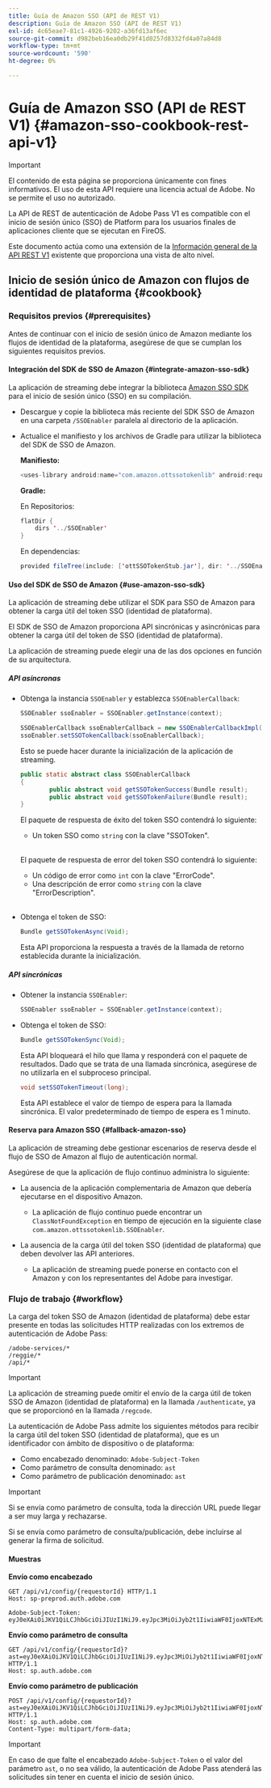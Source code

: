 ```yaml
---
title: Guía de Amazon SSO (API de REST V1)
description: Guía de Amazon SSO (API de REST V1)
exl-id: 4c65eae7-81c1-4926-9202-a36fd13af6ec
source-git-commit: d982beb16ea0db29f41d0257d8332fd4a07a84d8
workflow-type: tm+mt
source-wordcount: '590'
ht-degree: 0%

---
```


# Guía de Amazon SSO (API de REST V1) {#amazon-sso-cookbook-rest-api-v1}

>[!IMPORTANT]
>
>El contenido de esta página se proporciona únicamente con fines informativos. El uso de esta API requiere una licencia actual de Adobe. No se permite el uso no autorizado.

La API de REST de autenticación de Adobe Pass V1 es compatible con el inicio de sesión único (SSO) de Platform para los usuarios finales de aplicaciones cliente que se ejecutan en FireOS.

Este documento actúa como una extensión de la [Información general de la API REST V1](/help/authentication/integration-guide-programmers/legacy/rest-api-v1/apis/rest-api-overview.md) existente que proporciona una vista de alto nivel.

## Inicio de sesión único de Amazon con flujos de identidad de plataforma {#cookbook}

### Requisitos previos {#prerequisites}

Antes de continuar con el inicio de sesión único de Amazon mediante los flujos de identidad de la plataforma, asegúrese de que se cumplan los siguientes requisitos previos.

#### Integración del SDK de SSO de Amazon {#integrate-amazon-sso-sdk}

La aplicación de streaming debe integrar la biblioteca [Amazon SSO SDK](https://tve.zendesk.com/hc/en-us/article_attachments/360064368131/ottSSOTokenLib_v1.jar) para el inicio de sesión único (SSO) en su compilación.

* Descargue y copie la biblioteca más reciente del SDK SSO de Amazon en una carpeta `/SSOEnabler` paralela al directorio de la aplicación.

* Actualice el manifiesto y los archivos de Gradle para utilizar la biblioteca del SDK de SSO de Amazon.

  **Manifiesto:**

  ```JAVA
  <uses-library android:name="com.amazon.ottssotokenlib" android:required="false">
  ```

  **Gradle:**

  En Repositorios:

  ```JAVA
  flatDir {
      dirs '../SSOEnabler'
  }
  ```

  En dependencias:

  ```JAVA
  provided fileTree(include: ['ottSSOTokenStub.jar'], dir: '../SSOEnabler')
  ```

#### Uso del SDK de SSO de Amazon {#use-amazon-sso-sdk}

La aplicación de streaming debe utilizar el SDK para SSO de Amazon para obtener la carga útil del token SSO (identidad de plataforma).

El SDK de SSO de Amazon proporciona API sincrónicas y asincrónicas para obtener la carga útil del token de SSO (identidad de plataforma).

La aplicación de streaming puede elegir una de las dos opciones en función de su arquitectura.

##### API asíncronas

* Obtenga la instancia `SSOEnabler` y establezca `SSOEnablerCallback`:

  ```JAVA
  SSOEnabler ssoEnabler = SSOEnabler.getInstance(context);
  
  SSOEnablerCallback ssoEnablerCallback = new SSOEnablerCallbackImpl();
  ssoEnabler.setSSOTokenCallback(ssoEnablerCallback);
  ```

  Esto se puede hacer durante la inicialización de la aplicación de streaming.

  ```JAVA
  public static abstract class SSOEnablerCallback
  {
          public abstract void getSSOTokenSuccess(Bundle result);
          public abstract void getSSOTokenFailure(Bundle result);
  }
  ```

  El paquete de respuesta de éxito del token SSO contendrá lo siguiente:
   * Un token SSO como `string` con la clave &quot;SSOToken&quot;.

  <br/>

  El paquete de respuesta de error del token SSO contendrá lo siguiente:
   * Un código de error como `int` con la clave &quot;ErrorCode&quot;.
   * Una descripción de error como `string` con la clave &quot;ErrorDescription&quot;.

  <br/>

* Obtenga el token de SSO:

  ```JAVA
  Bundle getSSOTokenAsync(Void);
  ```

  Esta API proporciona la respuesta a través de la llamada de retorno establecida durante la inicialización.

##### API sincrónicas

* Obtener la instancia `SSOEnabler`:

  ```JAVA
  SSOEnabler ssoEnabler = SSOEnabler.getInstance(context);
  ```

* Obtenga el token de SSO:

  ```JAVA
  Bundle getSSOTokenSync(Void);
  ```

  Esta API bloqueará el hilo que llama y responderá con el paquete de resultados. Dado que se trata de una llamada sincrónica, asegúrese de no utilizarla en el subproceso principal.

  ```JAVA
  void setSSOTokenTimeout(long);
  ```

  Esta API establece el valor de tiempo de espera para la llamada sincrónica. El valor predeterminado de tiempo de espera es 1 minuto.

#### Reserva para Amazon SSO {#fallback-amazon-sso}

La aplicación de streaming debe gestionar escenarios de reserva desde el flujo de SSO de Amazon al flujo de autenticación normal.

Asegúrese de que la aplicación de flujo continuo administra lo siguiente:

* La ausencia de la aplicación complementaria de Amazon que debería ejecutarse en el dispositivo Amazon.
   * La aplicación de flujo continuo puede encontrar un `ClassNotFoundException` en tiempo de ejecución en la siguiente clase `com.amazon.ottssotokenlib.SSOEnabler`.

* La ausencia de la carga útil del token SSO (identidad de plataforma) que deben devolver las API anteriores.
   * La aplicación de streaming puede ponerse en contacto con el Amazon y con los representantes del Adobe para investigar.

### Flujo de trabajo {#workflow}

La carga del token SSO de Amazon (identidad de plataforma) debe estar presente en todas las solicitudes HTTP realizadas con los extremos de autenticación de Adobe Pass:

```
/adobe-services/*
/reggie/*
/api/*
```

>[!IMPORTANT]
> 
> La aplicación de streaming puede omitir el envío de la carga útil de token SSO de Amazon (identidad de plataforma) en la llamada `/authenticate`, ya que se proporcionó en la llamada `/regcode`.

La autenticación de Adobe Pass admite los siguientes métodos para recibir la carga útil del token SSO (identidad de plataforma), que es un identificador con ámbito de dispositivo o de plataforma:

* Como encabezado denominado: `Adobe-Subject-Token`
* Como parámetro de consulta denominado: `ast`
* Como parámetro de publicación denominado: `ast`

>[!IMPORTANT]
>
> Si se envía como parámetro de consulta, toda la dirección URL puede llegar a ser muy larga y rechazarse.
>
> Si se envía como parámetro de consulta/publicación, debe incluirse al generar la firma de solicitud.

#### Muestras

**Envío como encabezado**

```HTTPS
GET /api/v1/config/{requestorId} HTTP/1.1 
Host: sp-preprod.auth.adobe.com

Adobe-Subject-Token: eyJ0eXAiOiJKV1QiLCJhbGciOiJIUzI1NiJ9.eyJpc3MiOiJyb2t1IiwiaWF0IjoxNTExMzY4ODAyLCJleHAiOjE1NDI5MDQ4MDIsImF1ZCI6ImFkb2JlIiwic3ViIjoiNWZjYzMwODctYWJmZi00OGU4LWJhZTgtODQzODViZTFkMzQwIiwiZGlkIjoiY2FmZjQ1ZDAtM2NhMy00MDg3LWI2MjMtNjFkZjNhMmNlOWM4In0.JlBFhNhNCJCDXLwBjy5tt3PtPcqbMKEIGZ6sr2NA
```

**Envío como parámetro de consulta**

```HTTPS
GET /api/v1/config/{requestorId}?ast=eyJ0eXAiOiJKV1QiLCJhbGciOiJIUzI1NiJ9.eyJpc3MiOiJyb2t1IiwiaWF0IjoxNTExMzY4ODAyLCJleHAiOjE1NDI5MDQ4MDIsImF1ZCI6ImFkb2JlIiwic3ViIjoiNWZjYzMwODctYWJmZi00OGU4LWJhZTgtODQzODViZTFkMzQwIiwiZGlkIjoiY2FmZjQ1ZDAtM2NhMy00MDg3LWI2MjMtNjFkZjNhMmNlOWM4In0.JlBFhNhNCJCDXLwBjy5tt3PtPcqbMKEIGZ6sr2NA HTTP/1.1
Host: sp.auth.adobe.com
```

**Envío como parámetro de publicación**

```HTTPS
POST /api/v1/config/{requestorId}?ast=eyJ0eXAiOiJKV1QiLCJhbGciOiJIUzI1NiJ9.eyJpc3MiOiJyb2t1IiwiaWF0IjoxNTExMzY4ODAyLCJleHAiOjE1NDI5MDQ4MDIsImF1ZCI6ImFkb2JlIiwic3ViIjoiNWZjYzMwODctYWJmZi00OGU4LWJhZTgtODQzODViZTFkMzQwIiwiZGlkIjoiY2FmZjQ1ZDAtM2NhMy00MDg3LWI2MjMtNjFkZjNhMmNlOWM4In0.Jl\_BFhN\_h\_NCJCDXLwBjy5tt3PtPcqbMKEIGZ6sr2NA HTTP/1.1
Host: sp.auth.adobe.com 
Content-Type: multipart/form-data;
```

>[!IMPORTANT]
>
> En caso de que falte el encabezado `Adobe-Subject-Token` o el valor del parámetro `ast`, o no sea válido, la autenticación de Adobe Pass atenderá las solicitudes sin tener en cuenta el inicio de sesión único.
